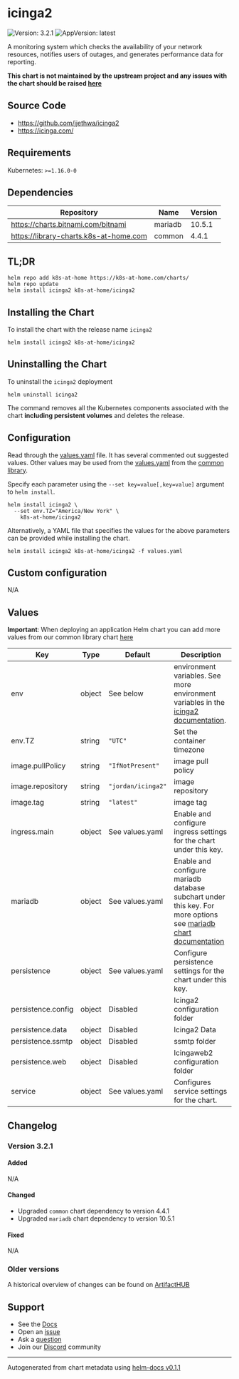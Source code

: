 # icinga2

![Version: 3.2.1](https://img.shields.io/badge/Version-3.2.1-informational?style=flat-square) ![AppVersion: latest](https://img.shields.io/badge/AppVersion-latest-informational?style=flat-square)

A monitoring system which checks the availability of your network resources, notifies users of outages, and generates performance data for reporting.

**This chart is not maintained by the upstream project and any issues with the chart should be raised [here](https://github.com/k8s-at-home/charts/issues/new/choose)**

## Source Code

* <https://github.com/jjethwa/icinga2>
* <https://icinga.com/>

## Requirements

Kubernetes: `>=1.16.0-0`

## Dependencies

| Repository | Name | Version |
|------------|------|---------|
| https://charts.bitnami.com/bitnami | mariadb | 10.5.1 |
| https://library-charts.k8s-at-home.com | common | 4.4.1 |

## TL;DR

```console
helm repo add k8s-at-home https://k8s-at-home.com/charts/
helm repo update
helm install icinga2 k8s-at-home/icinga2
```

## Installing the Chart

To install the chart with the release name `icinga2`

```console
helm install icinga2 k8s-at-home/icinga2
```

## Uninstalling the Chart

To uninstall the `icinga2` deployment

```console
helm uninstall icinga2
```

The command removes all the Kubernetes components associated with the chart **including persistent volumes** and deletes the release.

## Configuration

Read through the [values.yaml](./values.yaml) file. It has several commented out suggested values.
Other values may be used from the [values.yaml](https://github.com/k8s-at-home/library-charts/tree/main/charts/stable/common/values.yaml) from the [common library](https://github.com/k8s-at-home/library-charts/tree/main/charts/stable/common).

Specify each parameter using the `--set key=value[,key=value]` argument to `helm install`.

```console
helm install icinga2 \
  --set env.TZ="America/New York" \
    k8s-at-home/icinga2
```

Alternatively, a YAML file that specifies the values for the above parameters can be provided while installing the chart.

```console
helm install icinga2 k8s-at-home/icinga2 -f values.yaml
```

## Custom configuration

N/A

## Values

**Important**: When deploying an application Helm chart you can add more values from our common library chart [here](https://github.com/k8s-at-home/library-charts/tree/main/charts/stable/common)

| Key | Type | Default | Description |
|-----|------|---------|-------------|
| env | object | See below | environment variables. See more environment variables in the [icinga2 documentation](https://github.com/jjethwa/icinga2#environment-variables-reference). |
| env.TZ | string | `"UTC"` | Set the container timezone |
| image.pullPolicy | string | `"IfNotPresent"` | image pull policy |
| image.repository | string | `"jordan/icinga2"` | image repository |
| image.tag | string | `"latest"` | image tag |
| ingress.main | object | See values.yaml | Enable and configure ingress settings for the chart under this key. |
| mariadb | object | See values.yaml | Enable and configure mariadb database subchart under this key.    For more options see [mariadb chart documentation](https://github.com/bitnami/charts/tree/master/bitnami/mariadb) |
| persistence | object | See values.yaml | Configure persistence settings for the chart under this key. |
| persistence.config | object | Disabled | Icinga2 configuration folder |
| persistence.data | object | Disabled | Icinga2 Data |
| persistence.ssmtp | object | Disabled | ssmtp folder |
| persistence.web | object | Disabled | Icingaweb2 configuration folder |
| service | object | See values.yaml | Configures service settings for the chart. |

## Changelog

### Version 3.2.1

#### Added

N/A

#### Changed

* Upgraded `common` chart dependency to version 4.4.1
* Upgraded `mariadb` chart dependency to version 10.5.1

#### Fixed

N/A

### Older versions

A historical overview of changes can be found on [ArtifactHUB](https://artifacthub.io/packages/helm/k8s-at-home/icinga2?modal=changelog)

## Support

- See the [Docs](https://docs.k8s-at-home.com/our-helm-charts/getting-started/)
- Open an [issue](https://github.com/k8s-at-home/charts/issues/new/choose)
- Ask a [question](https://github.com/k8s-at-home/organization/discussions)
- Join our [Discord](https://discord.gg/sTMX7Vh) community

----------------------------------------------
Autogenerated from chart metadata using [helm-docs v0.1.1](https://github.com/k8s-at-home/helm-docs/releases/v0.1.1)
